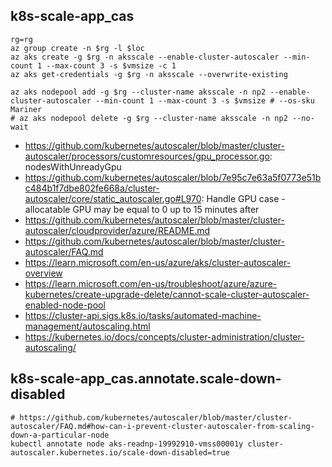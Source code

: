 ## k8s-scale-app_cas

```
rg=rg
az group create -n $rg -l $loc
az aks create -g $rg -n aksscale --enable-cluster-autoscaler --min-count 1 --max-count 3 -s $vmsize -c 1
az aks get-credentials -g $rg -n aksscale --overwrite-existing

az aks nodepool add -g $rg --cluster-name aksscale -n np2 --enable-cluster-autoscaler --min-count 1 --max-count 3 -s $vmsize # --os-sku Mariner
# az aks nodepool delete -g $rg --cluster-name aksscale -n np2 --no-wait
```

- https://github.com/kubernetes/autoscaler/blob/master/cluster-autoscaler/processors/customresources/gpu_processor.go: nodesWithUnreadyGpu
- https://github.com/kubernetes/autoscaler/blob/7e95c7e63a5f0773e51bc484b1f7dbe802fe668a/cluster-autoscaler/core/static_autoscaler.go#L970: Handle GPU case - allocatable GPU may be equal to 0 up to 15 minutes after
- https://github.com/kubernetes/autoscaler/blob/master/cluster-autoscaler/cloudprovider/azure/README.md
- https://github.com/kubernetes/autoscaler/blob/master/cluster-autoscaler/FAQ.md
- https://learn.microsoft.com/en-us/azure/aks/cluster-autoscaler-overview
- https://learn.microsoft.com/en-us/troubleshoot/azure/azure-kubernetes/create-upgrade-delete/cannot-scale-cluster-autoscaler-enabled-node-pool
- https://cluster-api.sigs.k8s.io/tasks/automated-machine-management/autoscaling.html
- https://kubernetes.io/docs/concepts/cluster-administration/cluster-autoscaling/

## k8s-scale-app_cas.annotate.scale-down-disabled

```
# https://github.com/kubernetes/autoscaler/blob/master/cluster-autoscaler/FAQ.md#how-can-i-prevent-cluster-autoscaler-from-scaling-down-a-particular-node
kubectl annotate node aks-readnp-19992910-vmss00001y cluster-autoscaler.kubernetes.io/scale-down-disabled=true
```

